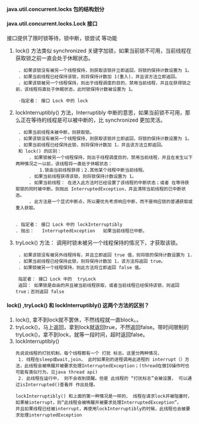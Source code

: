 #### java.util.concurrent.locks 包的结构划分

#### java.util.concurrent.locks.Lock 接口 
接口提供了限时锁等待，锁中断，锁尝试 等功能
1. lock() 方法类似 synchronized 关键字加锁，如果当前锁不可用，当前线程在获取锁之前一直会处于休眠状态。
   ````
    . 如果该锁没有被另一个线程保持，则获取该锁并立即返回，将锁的保持计数设置为 1。
    . 如果当前线程已经保持该锁，则将保持计数加 1(重入)，并且该方法立即返回。
    . 如果该锁被另一个线程保持，则出于线程调度的目的，禁用当前线程，并且在获得锁之前，该线程将直处于休眠状态，此时锁保持计数被设置为 1。
   
    ·指定者： 接口 Lock 中的 lock
   ````
2. lockInterruptibly() 方法，Interruptibly 中断的意思，如果当前锁不可用，那么正在等待的线程是可以被中断的，比 synchronized 更加灵活。
   ````
    . 如果当前线程未被中断，则获取锁。
    . 如果该锁没有被另一个线程保持，则获取该锁并立即返回，将锁的保持计数设置为 1。 
    . 如果当前线程已经保持此锁，则将保持计数加 1，并且该方法立即返回。
    和 lock() 的区别：
        . 如果锁被另一个线程保持，则出于线程调度目的，禁用当前线程，并且在发生以下两种情况之一以前，该线程将一直处于休眠状态：
            1.锁由当前线程获得；2.其他某个线程中断当前线程。 
        . 如果当前线程获得该锁，则将锁保持计数设置为 1。 
        . 如果当前线程： 在进入此方法时已经设置了该线程的中断状态；或者 在等待获取锁的同时被中断。则抛出 InterruptedException，并且清除当前线程的已中断状态。
        . 此方法是一个显式中断点，所以要优先考虑响应中断，而不是响应锁的普通获取或重入获取。
    
   
   . 指定者： 接口 Lock 中的 lockInterruptibly
   . 抛出：   InterruptedException   如果当前线程已中断。
   ````
3. tryLock() 方法： 调用时锁未被另一个线程保持的情况下，才获取该锁。
   ````
    . 如果该锁没有被另外线程持有，并且立即返回 true 值，则将锁的保持计数设置为 1.
    . 如果当前线程已经保持此锁，则将保持计数加 1，该方法将返回 true。
    . 如果锁被另一个线程保持，则此方法将立即返回 false 值。
   
    指定者： 接口 Lock 中的  tryLock
    返回： 如果锁是自由的并且被当前线程获取，或者当前线程已经保持该锁，则返回 true；否则返回 false
   ````

#### lock() ,tryLock() 和 lockInterruptibly() 这两个方法的区别？
1. lock(), 拿不到lock就不罢休，不然线程就一直block。。
2. tryLock()，马上返回，拿到lock就返回true，不然返回false。带时间限制的tryLock()，拿不到lock，就等一段时间，超时返回false。
3. lockInterruptibly() 
   ````
   先说说线程的打扰机制，每个线程都有一个 打扰 标志。这里分两种情况，
    1. 线程在sleep或wait,join， 此时如果别的进程调用此进程的 interrupt（）方法，此线程会被唤醒并被要求处理InterruptedException；(thread在做IO操作时也可能有类似行为，见java thread api)
    2. 此线程在运行中， 则不会收到提醒。但是 此线程的 “打扰标志”会被设置， 可以通过isInterrupted()查看并 作出处理。
   
   lockInterruptibly() 和上面的第一种情况是一样的， 线程在请求lock并被阻塞时，如果被interrupt，则“此线程会被唤醒并被要求处理InterruptedException”。
   并且如果线程已经被interrupt，再使用lockInterruptibly的时候，此线程也会被要求处理interruptedException
   
   
   ````










